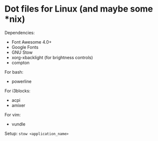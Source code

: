 Dot files for Linux (and maybe some \*nix)
=========================================

Dependencies:

* Font Awesome 4.0+
* Google Fonts
* GNU Stow
* xorg-xbacklight (for brightness controls)
* compton

For bash:

* powerline

For i3blocks:

* acpi
* amixer

For vim:

* vundle

Setup:
`stow <application_name>`
